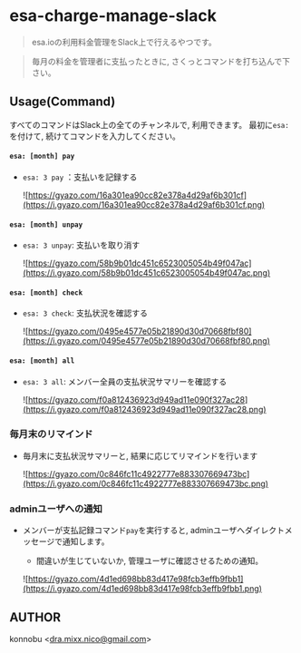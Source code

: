 esa-charge-manage-slack
===

> esa.ioの利用料金管理をSlack上で行えるやつです。

> 毎月の料金を管理者に支払ったときに, さくっとコマンドを打ち込んで下さい。

## Usage(Command)

すべてのコマンドはSlack上の全てのチャンネルで, 利用できます。
最初に`esa: `を付けて, 続けてコマンドを入力してください。



#### `esa: [month] pay` 

- `esa: 3 pay` ：支払いを記録する
  
  ![https://gyazo.com/16a301ea90cc82e378a4d29af6b301cf](https://i.gyazo.com/16a301ea90cc82e378a4d29af6b301cf.png)
  
#### `esa: [month] unpay`

- `esa: 3 unpay`: 支払いを取り消す
  
  ![https://gyazo.com/58b9b01dc451c6523005054b49f047ac](https://i.gyazo.com/58b9b01dc451c6523005054b49f047ac.png)
  
#### `esa: [month] check`

- `esa: 3 check`: 支払状況を確認する
  
  ![https://gyazo.com/0495e4577e05b21890d30d70668fbf80](https://i.gyazo.com/0495e4577e05b21890d30d70668fbf80.png)
  
#### `esa: [month] all`

- `esa: 3 all`: メンバー全員の支払状況サマリーを確認する
  
  ![https://gyazo.com/f0a812436923d949ad11e090f327ac28](https://i.gyazo.com/f0a812436923d949ad11e090f327ac28.png)
  

### 毎月末のリマインド

- 毎月末に支払状況サマリーと, 結果に応じてリマインドを行います

  ![https://gyazo.com/0c846fc11c4922777e883307669473bc](https://i.gyazo.com/0c846fc11c4922777e883307669473bc.png)
  
### adminユーザへの通知

- メンバーが支払記録コマンド`pay`を実行すると, adminユーザへダイレクトメッセージで通知します。
  - 間違いが生じていないか, 管理ユーザに確認させるための通知。
  
   ![https://gyazo.com/4d1ed698bb83d417e98fcb3effb9fbb1](https://i.gyazo.com/4d1ed698bb83d417e98fcb3effb9fbb1.png)
  
## AUTHOR

konnobu \<dra.mixx.nico@gmail.com\>
  





